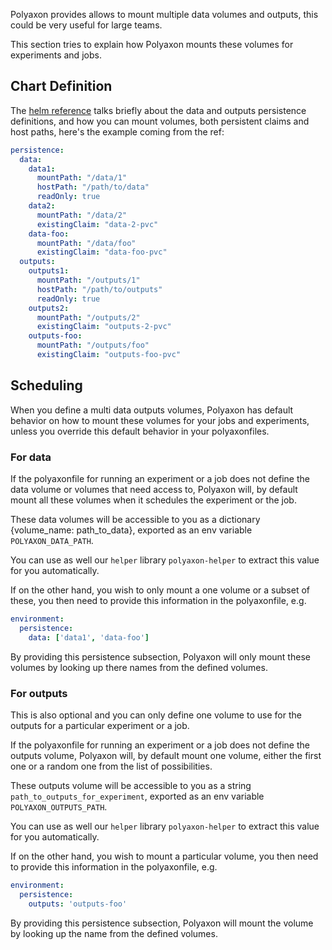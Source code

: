 Polyaxon provides allows to mount multiple data volumes and outputs,
this could be very useful for large teams.

This section tries to explain how Polyaxon mounts these volumes for experiments and jobs.

## Chart Definition

The [helm reference](/reference_polyaxon_helm) talks briefly about the data and outputs persistence definitions,
and how you can mount volumes, both persistent claims and host paths, here's the example coming from the ref:

```yaml
persistence:
  data:
    data1:
      mountPath: "/data/1"
      hostPath: "/path/to/data"
      readOnly: true
    data2:
      mountPath: "/data/2"
      existingClaim: "data-2-pvc"
    data-foo:
      mountPath: "/data/foo"
      existingClaim: "data-foo-pvc"
  outputs:
    outputs1:
      mountPath: "/outputs/1"
      hostPath: "/path/to/outputs"
      readOnly: true
    outputs2:
      mountPath: "/outputs/2"
      existingClaim: "outputs-2-pvc"
    outputs-foo:
      mountPath: "/outputs/foo"
      existingClaim: "outputs-foo-pvc"
```

## Scheduling

When you define a multi data outputs volumes, Polyaxon has default behavior on how to mount
these volumes for your jobs and experiments, unless you override this default behavior in your polyaxonfiles.

### For data

If the polyaxonfile for running an experiment or a job does not define the data volume or volumes that need access to,
Polyaxon will, by default mount all these volumes when it schedules the experiment or the job.

These data volumes will be accessible to you as a dictionary {volume_name: path_to_data},
exported as an env variable `POLYAXON_DATA_PATH`.

You can use as well our `helper` library `polyaxon-helper` to extract this value for you automatically.

If on the other hand, you wish to only mount a one volume or a subset of these,
you then need to provide this information in the polyaxonfile, e.g.

```yaml
environment:
  persistence:
    data: ['data1', 'data-foo']
```

By providing this persistence subsection,
Polyaxon will only mount these volumes by looking up there names from the defined volumes.


### For outputs

This is also optional and you can only define one volume to use for the outputs for a particular experiment or a job.

If the polyaxonfile for running an experiment or a job does not define the outputs volume,
Polyaxon will, by default mount one volume, either the first one or a random one from the list of possibilities.

These outputs volume will be accessible to you as a string `path_to_outputs_for_experiment`,
exported as an env variable `POLYAXON_OUTPUTS_PATH`.

You can use as well our `helper` library `polyaxon-helper` to extract this value for you automatically.

If on the other hand, you wish to mount a particular volume,
you then need to provide this information in the polyaxonfile, e.g.

```yaml
environment:
  persistence:
    outputs: 'outputs-foo'
```

By providing this persistence subsection,
Polyaxon will mount the volume by looking up the name from the defined volumes.

